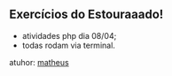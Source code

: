 Exercícios do Estouraaado!
---------

- atividades php dia 08/04;
- todas rodam via terminal.

atuhor:
[matheus](https://github.com/matlinkm)